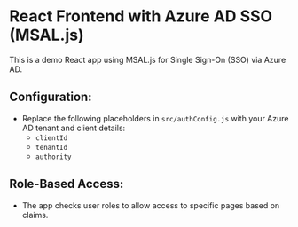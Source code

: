 # React Frontend with Azure AD SSO (MSAL.js)
This is a demo React app using MSAL.js for Single Sign-On (SSO) via Azure AD.
## Configuration:
- Replace the following placeholders in `src/authConfig.js` with your Azure AD tenant and client details:
  - `clientId`
  - `tenantId`
  - `authority`
## Role-Based Access:
- The app checks user roles to allow access to specific pages based on claims.
